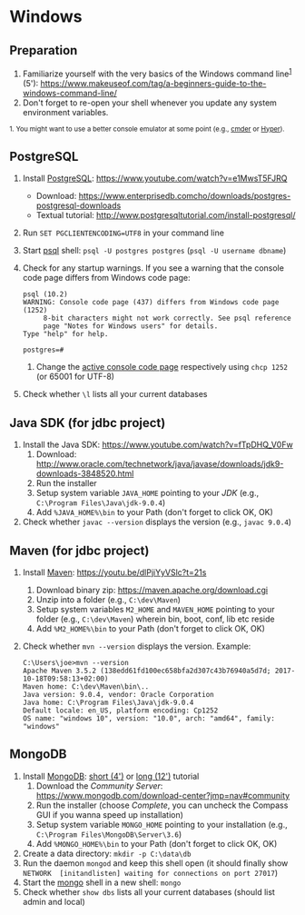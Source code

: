 # Windows

## Preparation

1. Familiarize yourself with the very basics of the Windows command line<sup>[1](#cmd)</sup> (5'): https://www.makeuseof.com/tag/a-beginners-guide-to-the-windows-command-line/
2. Don't forget to re-open your shell whenever you update any system environment variables.

<sup><a name="cmd">1.</a> You might want to use a better console emulator at some point (e.g., [cmder](http://cmder.net/) or [Hyper](https://hyper.is/)).</sup>

## PostgreSQL

1. Install [PostgreSQL](https://www.postgresql.org/): https://www.youtube.com/watch?v=e1MwsT5FJRQ
    * Download: https://www.enterprisedb.comcho/downloads/postgres-postgresql-downloads
    * Textual tutorial: http://www.postgresqltutorial.com/install-postgresql/
2. Run `SET PGCLIENTENCODING=UTF8` in your command line
3. Start [psql](https://www.postgresql.org/docs/current/static/app-psql.html) shell: `psql -U postgres postgres` (`psql -U username dbname`)
4. Check for any startup warnings. If you see a warning that the console code page differs from Windows code page:

    ```
    psql (10.2)
    WARNING: Console code page (437) differs from Windows code page (1252)
         8-bit characters might not work correctly. See psql reference
         page "Notes for Windows users" for details.
    Type "help" for help.

    postgres=#
    ```
   1. Change the [active console code page](https://ss64.com/nt/chcp.html) respectively using `chcp 1252` (or 65001 for UTF-8)

5. Check whether `\l` lists all your current databases

## Java SDK (for jdbc project)

1. Install the Java SDK: https://www.youtube.com/watch?v=fTpDHQ_V0Fw
    1. Download: http://www.oracle.com/technetwork/java/javase/downloads/jdk9-downloads-3848520.html
    2. Run the installer
    3. Setup system variable `JAVA_HOME` pointing to your *JDK* (e.g., `C:\Program Files\Java\jdk-9.0.4`)
    4. Add `%JAVA_HOME%\bin` to your Path (don't forget to click OK, OK)
2. Check whether `javac --version` displays the version (e.g., `javac 9.0.4`)

## Maven (for jdbc project)

1. Install [Maven](https://maven.apache.org/index.html): https://youtu.be/dlPjiYyVSlc?t=21s
    1. Download binary zip: https://maven.apache.org/download.cgi
    2. Unzip into a folder (e.g., `C:\dev\Maven`)
    3. Setup system variables `M2_HOME` and `MAVEN_HOME` pointing to your folder (e.g., `C:\dev\Maven`) wherein bin, boot, conf, lib etc reside
    4. Add `%M2_HOME%\bin` to your Path (don't forget to click OK, OK)
2. Check whether `mvn --version` displays the version. Example:

    ```
    C:\Users\joe>mvn --version
    Apache Maven 3.5.2 (138edd61fd100ec658bfa2d307c43b76940a5d7d; 2017-10-18T09:58:13+02:00)
    Maven home: C:\dev\Maven\bin\..
    Java version: 9.0.4, vendor: Oracle Corporation
    Java home: C:\Program Files\Java\jdk-9.0.4
    Default locale: en_US, platform encoding: Cp1252
    OS name: "windows 10", version: "10.0", arch: "amd64", family: "windows"
    ```

## MongoDB

1. Install [MongoDB](https://www.mongodb.com/): [short (4')](https://www.youtube.com/watch?v=_RQ4lET5ejw) or [long (12')](https://www.coursera.org/learn/introduction-mongodb/lecture/Hadhu/installing-mongodb-on-windows) tutorial
    1. Download the *Community Server*: https://www.mongodb.com/download-center?jmp=nav#community
    2. Run the installer (choose *Complete*, you can uncheck the Compass GUI if you wanna speed up installation)
    3. Setup system variable `MONGO_HOME` pointing to your installation (e.g., `C:\Program Files\MongoDB\Server\3.6`)
    4. Add `%MONGO_HOME%\bin` to your Path (don't forget to click OK, OK)
2. Create a data directory: `mkdir -p C:\data\db`
3. Run the daemon `mongod` and keep this shell open (it should finally show `NETWORK  [initandlisten] waiting for connections on port 27017`)
4. Start the [mongo](https://docs.mongodb.com/manual/mongo/) shell in a new shell: `mongo`
5. Check whether `show dbs` lists all your current databases (should list admin and local)
